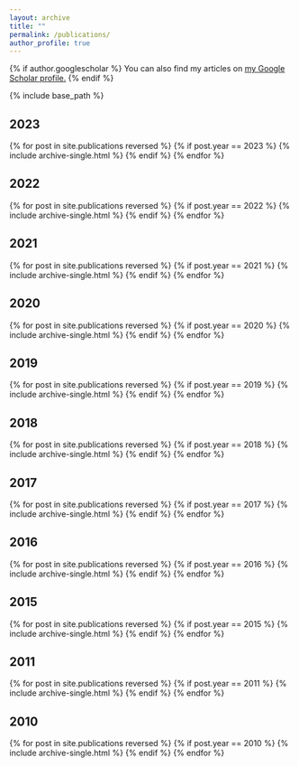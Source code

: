 ```yaml
---
layout: archive
title: ""
permalink: /publications/
author_profile: true
---
```


{% if author.googlescholar %}
  You can also find my articles on <u><a href="{{author.googlescholar}}">my Google Scholar profile</a>.</u>
{% endif %}

{% include base_path %}


2023
---
{% for post in site.publications reversed %}
  {% if post.year == 2023 %}
    {% include archive-single.html %}
  {% endif %}
{% endfor %}

2022
---
{% for post in site.publications reversed %}
  {% if post.year == 2022 %}
    {% include archive-single.html %}
  {% endif %}
{% endfor %}

2021
---
{% for post in site.publications reversed %}
  {% if post.year == 2021 %}
    {% include archive-single.html %}
  {% endif %}
{% endfor %}

2020
---
{% for post in site.publications reversed %}
  {% if post.year == 2020 %}
     {% include archive-single.html %}
  {% endif %}
{% endfor %}

2019
---
{% for post in site.publications reversed %}
  {% if post.year == 2019 %}
     {% include archive-single.html %}
  {% endif %}
{% endfor %}

2018
---
{% for post in site.publications reversed %}
  {% if post.year == 2018 %}
     {% include archive-single.html %}
  {% endif %}
{% endfor %}

2017
---
{% for post in site.publications reversed %}
  {% if post.year == 2017 %}
     {% include archive-single.html %}
  {% endif %}
{% endfor %}

2016
---
{% for post in site.publications reversed %}
  {% if post.year == 2016 %}
     {% include archive-single.html %}
  {% endif %}
{% endfor %}

2015
---
{% for post in site.publications reversed %}
  {% if post.year == 2015 %}
     {% include archive-single.html %}
  {% endif %}
{% endfor %}

2011
---
{% for post in site.publications reversed %}
  {% if post.year == 2011 %}
     {% include archive-single.html %}
  {% endif %}
{% endfor %}

2010
---
{% for post in site.publications reversed %}
  {% if post.year == 2010 %}
     {% include archive-single.html %}
  {% endif %}
{% endfor %}
